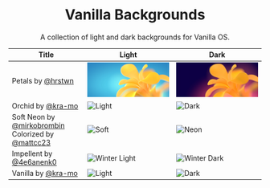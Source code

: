 <div align="center">
  
  # Vanilla Backgrounds
  <sup2> A collection of light and dark backgrounds for Vanilla OS.</sup2>
  </div>

| Title | Light | Dark |
| ----- | ----- | ---- |
| Petals by [@hrstwn](https://github.com/hrstwn) |![Petals Light](backgrounds/petals_light.webp) |![Petals Dark](backgrounds/petals_dark.webp) |
| Orchid by [@kra-mo](https://github.com/kra-mo) |![Light](backgrounds/orchid-light.svg) |![Dark](backgrounds/orchid-dark.svg) |
| Soft Neon by [@mirkobrombin](https://github.com/mirkobrombin) Colorized by [@mattcc23](https://github.com/mattcc23) |![Soft](backgrounds/better-soft.webp) |![Neon](backgrounds/better-neon.webp) |
| Impellent by [@4e6anenk0](https://github.com/4e6anenk0) |![Winter Light](backgrounds/impellent-light.webp) |![Winter Dark](backgrounds/impellent-dark.webp) |
| Vanilla by [@kra-mo](https://github.com/kra-mo) |![Light](backgrounds/vanilla-default.svg) |![Dark](backgrounds/vanilla-dark.svg) |